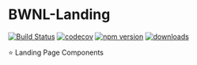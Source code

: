 # BWNL-Landing

[![Build Status](https://travis-ci.com/SudoDotDog/BWNL-Landing.svg?branch=master)](https://travis-ci.com/SudoDotDog/BWNL-Landing)
[![codecov](https://codecov.io/gh/SudoDotDog/BWNL-Landing/branch/master/graph/badge.svg)](https://codecov.io/gh/SudoDotDog/BWNL-Landing)
[![npm version](https://badge.fury.io/js/%40bwnl%2Flanding.svg)](https://www.npmjs.com/package/@bwnl/landing)
[![downloads](https://img.shields.io/npm/dm/@bwnl/landing.svg)](https://www.npmjs.com/package/@bwnl/landing)

:star: Landing Page Components
